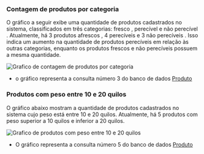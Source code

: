 ### Contagem de produtos por categoria 
O gráfico a seguir exibe uma quantidade de produtos cadastrados no sistema, classificados em três categorias: fresco , perecível e não perecível .
Atualmente, há 3 produtos afrescos , 4 perecíveis e 3 não perecíveis . Isso indica um aumento na quantidade de produtos perecíveis em relação às outras categorias, enquanto os produtos frescos e não perecíveis possuem a mesma quantidade.

![Grafico de contagem de produtos por categoria](../../../assets/gráficos/produto-1.png)
* o gráfico representa a consulta número 3 do banco de dados [Produto](produto.sql)

### Produtos com peso entre 10 e 20 quilos
O gráfico abaixo mostram a quantidade de produtos cadastrados no sistema cujo peso está entre 10 e 20 quilos.
Atualmente, há 5 produtos com peso superior a 10 quilos e inferior a 20 quilos.

![Grafico de produtos com peso entre 10 e 20 quilos ](../../../assets/gráficos/produto-2.png)
* O gráfico representa a consulta número 5 do banco de dados [Produto](produto.sql)
